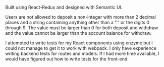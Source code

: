 Built using React-Redux and designed with Semantic UI.

Users are not allowed to deposit a non-integer with more than 2 decimal places and a string containing anything other than a "." or the digits 0 through 9. The value must be larger than 0 for both deposit and withdraw and the value cannot be larger than the account balance for withdraw.

I attempted to write tests for my React components using enzyme but I could not manage to get it to work with webpack. I only have experience writing backend tests for routes and models. If I had more time available, I would have figured out how to write tests for the front-end. 
